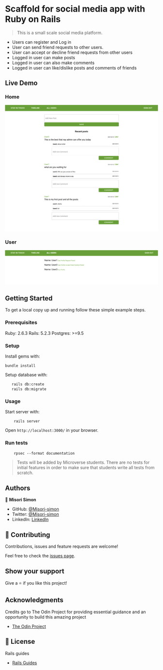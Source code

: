 # Scaffold for social media app with Ruby on Rails

> This is a small scale social media platform.
- Users can register and Log in
- User can send friend requests to other users.
- User can accept or decline friend requests from other users
- Logged in user can make posts
- Logged in user can also make comments
- Logged in user can like/dislike posts and comments of friends



## Live Demo


### Home
![](./app/assets/images/Screenshot_2021-02-12home.png)

### User
![](./app/assets/images/Screenshot_2021-02-12user.png)

## Getting Started

To get a local copy up and running follow these simple example steps.

### Prerequisites

Ruby: 2.6.3
Rails: 5.2.3
Postgres: >=9.5

### Setup

Install gems with:

```
bundle install
```

Setup database with:

```
   rails db:create
   rails db:migrate
```

### Usage

Start server with:

```
    rails server
```

Open `http://localhost:3000/` in your browser.

### Run tests

```
    rpsec --format documentation
```

> Tests will be added by Microverse students. There are no tests for initial features in order to make sure that students write all tests from scratch.

## Authors

👤 **Misori Simon**

- GitHub: [@Misori-simon](https://github.com/Misori-simon)
- Twitter: [@Misori-simon](https://github.com/misori_simon)
- LinkedIn: [LinkedIn](https://www.linkedin.com/in/misori-simon-05906219b/)

## 🤝 Contributing

Contributions, issues and feature requests are welcome!

Feel free to check the [issues page](issues/).

## Show your support

Give a ⭐️ if you like this project!

## Acknowledgments
Credits go to The Odin Project for providing essential guidance and an opportunity to build this amazing project
- [The Odin Project](https://theodinproject.com/)

## 📝 License

Rails guides
- [Rails Guides](https://guides.rubyonrails.org/)
